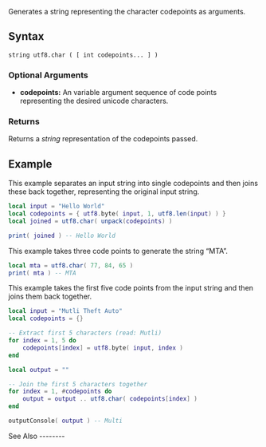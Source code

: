 Generates a string representing the character codepoints as arguments.

Syntax
------

    string utf8.char ( [ int codepoints... ] )

### Optional Arguments

-   **codepoints:** An variable argument sequence of code points representing the desired unicode characters.

### Returns

Returns a *string* representation of the codepoints passed.

Example
-------

<section name="Server" class="server" show="true">
This example separates an input string into single codepoints and then joins these back together, representing the original input string.

``` lua
local input = "Hello World"
local codepoints = { utf8.byte( input, 1, utf8.len(input) ) }
local joined = utf8.char( unpack(codepoints) )

print( joined ) -- Hello World
```

</section>
<section name="Server" class="server" show="true">
This example takes three code points to generate the string “MTA”.

``` lua
local mta = utf8.char( 77, 84, 65 )
print( mta ) -- MTA
```

</section>
<section name="Client" class="client" show="true">
This example takes the first five code points from the input string and then joins them back together.

``` lua
local input = "Mutli Theft Auto"
local codepoints = {}

-- Extract first 5 characters (read: Mutli)
for index = 1, 5 do
    codepoints[index] = utf8.byte( input, index )
end

local output = ""

-- Join the first 5 characters together
for index = 1, #codepoints do
    output = output .. utf8.char( codepoints[index] )
end

outputConsole( output ) -- Multi
```

</section>
See Also
--------

